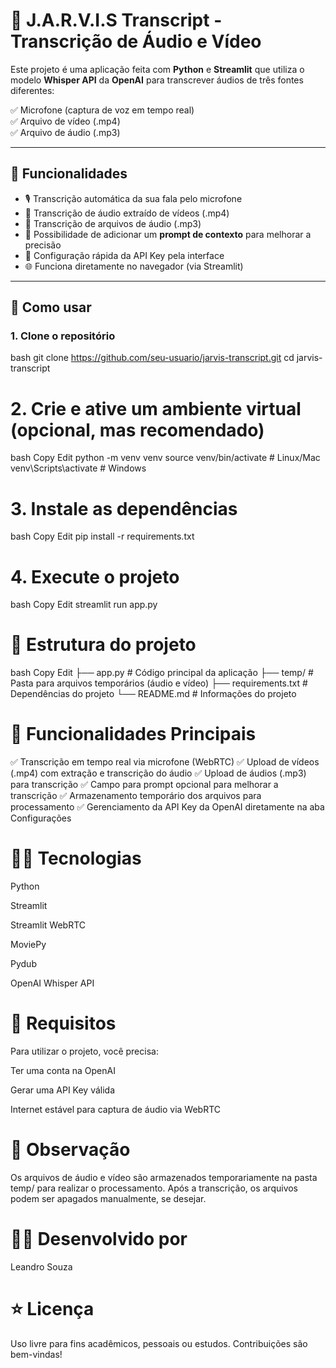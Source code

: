 # 🎤 J.A.R.V.I.S Transcript - Transcrição de Áudio e Vídeo

Este projeto é uma aplicação feita com **Python** e **Streamlit** que utiliza o modelo **Whisper API** da **OpenAI** para transcrever áudios de três fontes diferentes:

✅ Microfone (captura de voz em tempo real)  
✅ Arquivo de vídeo (.mp4)  
✅ Arquivo de áudio (.mp3)

---

## 🚀 Funcionalidades

- 🎙️ Transcrição automática da sua fala pelo microfone
- 📼 Transcrição de áudio extraído de vídeos (.mp4)
- 🎵 Transcrição de arquivos de áudio (.mp3)
- 🎯 Possibilidade de adicionar um **prompt de contexto** para melhorar a precisão
- 🔐 Configuração rápida da API Key pela interface
- 🌐 Funciona diretamente no navegador (via Streamlit)

---

## 🎯 Como usar

### 1. Clone o repositório

bash
git clone https://github.com/seu-usuario/jarvis-transcript.git
cd jarvis-transcript

# 2. Crie e ative um ambiente virtual (opcional, mas recomendado)
bash
Copy
Edit
python -m venv venv
source venv/bin/activate  # Linux/Mac
venv\Scripts\activate     # Windows

# 3. Instale as dependências
bash
Copy
Edit
pip install -r requirements.txt

# 4. Execute o projeto
bash
Copy
Edit
streamlit run app.py

# 🧩 Estrutura do projeto
bash
Copy
Edit
├── app.py                      # Código principal da aplicação
├── temp/                       # Pasta para arquivos temporários (áudio e vídeo)
├── requirements.txt            # Dependências do projeto
└── README.md                   # Informações do projeto
# 🎥 Funcionalidades Principais
✅ Transcrição em tempo real via microfone (WebRTC)
✅ Upload de vídeos (.mp4) com extração e transcrição do áudio
✅ Upload de áudios (.mp3) para transcrição
✅ Campo para prompt opcional para melhorar a transcrição
✅ Armazenamento temporário dos arquivos para processamento
✅ Gerenciamento da API Key da OpenAI diretamente na aba Configurações

# 👨‍💻 Tecnologias
Python

Streamlit

Streamlit WebRTC

MoviePy

Pydub

OpenAI Whisper API

# 🔐 Requisitos
Para utilizar o projeto, você precisa:

Ter uma conta na OpenAI

Gerar uma API Key válida

Internet estável para captura de áudio via WebRTC

# 📌 Observação
Os arquivos de áudio e vídeo são armazenados temporariamente na pasta temp/ para realizar o processamento. Após a transcrição, os arquivos podem ser apagados manualmente, se desejar.

# 🧑‍🏫 Desenvolvido por
Leandro Souza

# ⭐️ Licença
Uso livre para fins acadêmicos, pessoais ou estudos.
Contribuições são bem-vindas!
